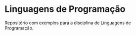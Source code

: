 #  Linguagens de Programação
Repositório com exemplos para a disciplina de Linguagens de Programação.
